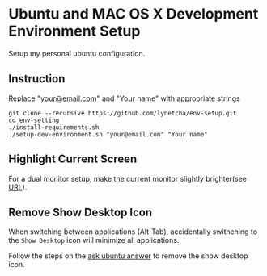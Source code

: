 # Ubuntu and MAC OS X Development Environment Setup

Setup my personal ubuntu configuration.

## Instruction

Replace "your@email.com" and "Your name" with appropriate strings

```
git clone --recursive https://github.com/lynetcha/env-setup.git
cd env-setting
./install-requirements.sh
./setup-dev-environment.sh "your@email.com" "Your name"
```

## Highlight Current Screen

For a dual monitor setup, make the current monitor slightly brighter(see [URL](https://askubuntu.com/questions/665155/how-to-highlight-current-screen-or-window)).

## Remove Show Desktop Icon

When switching between applications (Alt-Tab), accidentally swithching to the `Show Desktop` icon will minimize all applications.

Follow the steps on the [ask ubuntu answer](http://askubuntu.com/questions/167263/how-can-i-remove-show-desktop-from-the-alt-tab-application-switcher) to remove the show desktop icon.

